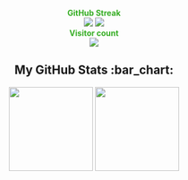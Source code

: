 <p align="center" style= " color : 35ad23; font-weight: bold;" >
    GitHub Streak <br>
    <img src="https://github-readme-streak-stats.herokuapp.com?user=Greenizim&theme=hacker" />
    <ahref="http://www.github.com/Greenizim"><img src="https://activity-graph.herokuapp.com/graph?username=Greenizim&bg_color=1c1917&color=35ad23&line=35ad23&point=ffffff&area_color=1c1917&area=true&hide_border=true&custom_title=Green%27s%20Commits%20Graph" /></a>
   <br>Visitor count<br>
    <img src="https://profile-counter.glitch.me/Greenizim/count.svg" />
</p>
<h2 align="center">My GitHub Stats :bar_chart:</h2>
<p align="center">
  <img src="https://github-readme-stats.vercel.app/api?username=ozgurruzgar&show_icons=true&theme=tokyonight" height="150">
  <img src="https://github-readme-stats.vercel.app/api/top-langs/?username=ozgurruzgar&layout=compact&theme=tokyonight" height="150">
  
</p>
